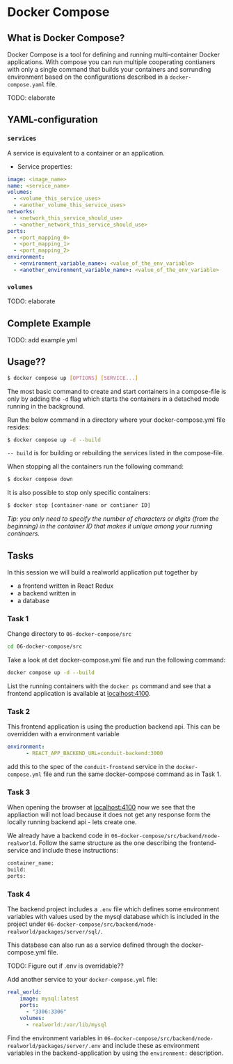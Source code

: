 # Docker Compose

## What is Docker Compose?
Docker Compose is a tool for defining and running multi-container Docker applications. With compose you can run multiple cooperating contianers with only a single command that builds your containers and sorrunding environment based on the configurations described in a `docker-compose.yaml` file.

TODO: elaborate

## YAML-configuration

### `services`
A service is equivalent to a container or an application. 

- Service properties:

```yaml
image: <image_name>
name: <service_name>
volumes:
  - <volume_this_service_uses>
  - <another_volume_this_service_uses>
networks: 
  - <network_this_service_should_use>
  - <another_network_this_service_should_use>
ports:
  - <port_mapping_0>
  - <port_mapping_1>
  - <port_mapping_2>
environment:
  - <environment_variable_name>: <value_of_the_env_variable>
  - <another_environment_variable_name>: <value_of_the_env_variable>
```

### `volumes`
TODO: elaborate


## Complete Example
TODO: add example yml

## Usage??
```bash
$ docker compose up [OPTIONS] [SERVICE...]
```
The most basic command to create and start containers in a compose-file is only by adding the `-d` flag which starts the containers in a detached mode running in the background. 

Run the below command in a directory where your docker-compose.yml file resides:
```bash
$ docker compose up -d --build
```
`-- build` is for building or rebuilding the services listed in the compose-file.

When stopping all the containers run the following command:
```bash
$ docker compose down
```

It is also possible to stop only specific containers:
```bash
$ docker stop [container-name or contianer ID]
```
_Tip: you only need to specify the number of characters or digits (from the beginning) in the container ID that makes it unique among your running continaers._

## Tasks
In this session we will build a realworld application put together by 
- a frontend written in React Redux
- a backend written in 
- a database

### Task 1
Change directory to `06-docker-compose/src`

```bash
cd 06-docker-compose/src
```

Take a look at det docker-compose.yml file and run the following command:

```bash
docker compose up -d --build
```

List the running containers with the `docker ps` command and see that a frontend application is available at [localhost:4100](localhost:4100). 

### Task 2
This frontend application is using the production backend api. This can be overridden with a environment variable

```yaml
environment:
      - REACT_APP_BACKEND_URL=conduit-backend:3000
```

add this to the spec of the `conduit-frontend` service in the `docker-compose.yml` file and run the same docker-compose command as in Task 1.

### Task 3
When opening the browser at [localhost:4100](localhost:4100) now we see that the appliaction will not load because it does not get any response form the locally running backend api - lets create one. 

We already have a backend code in `06-docker-compose/src/backend/node-realworld`. Follow the same structure as the one describing the frontend-service and include these instructions:

```bash
container_name:
build:
ports:
```

### Task 4
The backend project includes a `.env` file which defines some environment variables with values used by the mysql database which is included in the project under `06-docker-compose/src/backend/node-realworld/packages/server/sql/`. 

This database can also run as a service defined through the docker-compose.yml file. 

TODO: Figure out if .env is overridable??

Add another service to your `docker-compose.yml` file:

```yaml
real_world:
    image: mysql:latest
    ports: 
      - "3306:3306"
    volumes:
      - realworld:/var/lib/mysql
```

Find the environment variables in `06-docker-compose/src/backend/node-realworld/packages/server/.env` and include these as environment variables in the backend-application by using the `environment:` description.